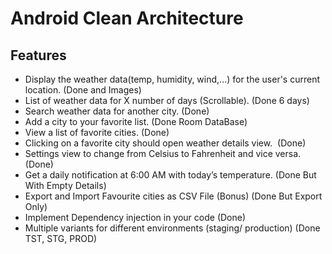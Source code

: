 # Android Clean Architecture

## Features
- Display the weather data(temp, humidity, wind,...) for the user's current location. (Done and Images)
- List of weather data for X number of days (Scrollable). (Done 6 days)
- Search weather data for another city. (Done)
- Add a city to your favorite list. (Done Room DataBase)
- View a list of favorite cities. (Done)
- Clicking on a favorite city should open weather details view.  (Done)
- Settings view to change from Celsius to Fahrenheit and vice versa. (Done)
- Get a daily notification at 6:00 AM with today’s temperature. (Done But With Empty Details)
- Export and Import Favourite cities as CSV File (Bonus) (Done But Export Only) 
- Implement Dependency injection in your code (Done) 
- Multiple variants for different environments (staging/ production) (Done TST, STG, PROD)
  
